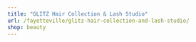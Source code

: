 ```yaml
---
title: "GLITZ Hair Collection & Lash Studio"
url: /fayetteville/glitz-hair-collection-and-lash-studio/
shop: beauty
---
```


